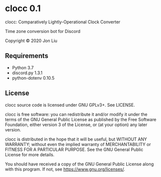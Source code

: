 # clocc 0.1
clocc: Comparatively Lightly-Operational Clock Converter

Time zone conversion bot for Discord

Copyright © 2020 Jon Liu

## Requirements
* Python 3.7
* discord.py 1.3.1
* python-dotenv 0.10.5

## License
clocc source code is licensed under GNU GPLv3+. See LICENSE.

clocc is free software: you can redistribute it and/or modify
it under the terms of the GNU General Public License as published by
the Free Software Foundation, either version 3 of the License, or
(at your option) any later version.

clocc is distributed in the hope that it will be useful,
but WITHOUT ANY WARRANTY; without even the implied warranty of
MERCHANTABILITY or FITNESS FOR A PARTICULAR PURPOSE.  See the
GNU General Public License for more details.

You should have received a copy of the GNU General Public License
along with this program.  If not, see <https://www.gnu.org/licenses/>.